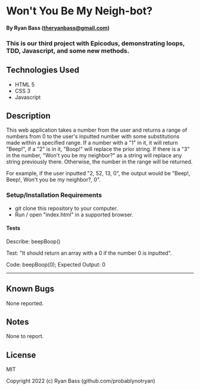 
# Won't You Be My Neigh-bot? 

#### By Ryan Bass (theryanbass@gmail.com)

### This is our third project with Epicodus, demonstrating loops, TDD, Javascript, and some new methods.

## Technologies Used

* HTML 5
* CSS 3
* Javascript

## Description

This web application takes a number from the user and returns a range of numbers from 0 to the user's inputted number with some substitutions made within a specified range. If a number with a "1" in it, it will return "Beep!", if a "2" is in it, "Boop!" will replace the prior string. If there is a "3" in the number, "Won't you be my neighbor?" as a string will replace any string previously there. Otherwise, the number in the range will be returned.

For example, if the user inputted "2, 52, 13, 0", the output would be "Beep!, Beep!, Won't you be my neighbor?, 0".

### Setup/Installation Requirements

* git clone this repository to your computer.
* Run / open "index.html" in a supported browser.
 
 #### Tests
Describe: beepBoop()

Test: "It should return an array with a 0 if the number 0 is inputted".

Code: beepBoop(0);
Expected Output: 0

---

## Known Bugs

None reported.

## Notes

None to report.
  

## License

MIT

  

Copyright 2022 (c) Ryan Bass (github.com/probablynotryan)